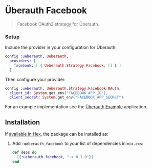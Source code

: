 # Überauth Facebook

> Facebook OAuth2 strategy for Überauth.

### Setup

Include the provider in your configuration for Überauth:

```elixir
config :ueberauth, Ueberauth,
  providers: [
    facebook: [ { Ueberauth.Strategy.Facebook, [] } ]
  ]
```

Then configure your provider:

```elixir
config :ueberauth, Ueberauth.Strategy.Facebook.OAuth,
  client_id: System.get_env("FACEBOOK_APP_ID"),
  client_secret: System.get_env("FACEBOOK_APP_SECRET")
```

For an example implementation see the [Überauth Example](https://github.com/doomspork/ueberauth_example) application.

## Installation

If [available in Hex](https://hex.pm/docs/publish), the package can be installed as:

1. Add `:ueberauth_facebook` to your list of dependencies in `mix.exs`:

    ```elixir
    def deps do
      [{:ueberauth_facebook, "~> 0.1.0"}]
    end
    ```

